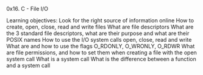 0x16. C - File I/O

Learning objectives:
	Look for the right source of information online
	How to create, open, close, read and write files
	What are file descriptors
	What are the 3 standard file descriptors, what are their purpose and what are their POSIX names
	How to use the I/O system calls open, close, read and write
	What are and how to use the flags O_RDONLY, O_WRONLY, O_RDWR
	What are file permissions, and how to set them when creating a file with the open system call
	What is a system call
	What is the difference between a function and a system call
